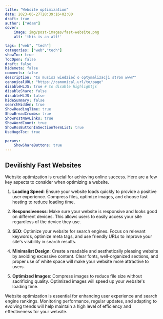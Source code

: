 ```yaml
---
title: "Website optimization"
date: 2023-06-27T20:39:16+02:00
draft: true
author: ["Adam"]
cover:
    image: img/post-images/fast-website.png
    alt: 'this is an alt!'

tags: ["web", "tech"] 
categories: ["web","tech"]
showToc: true
TocOpen: false
draft: false
hidemeta: false
comments: false
description: "Co musisz wiedzieć o optymalizacji stron www?"
canonicalURL: "https://canonical.url/to/page"
disableHLJS: true # to disable highlightjs
disableShare: false
disableHLJS: false
hideSummary: false
searchHidden: true
ShowReadingTime: true
ShowBreadCrumbs: true
ShowPostNavLinks: true
ShowWordCount: true
ShowRssButtonInSectionTermList: true
UseHugoToc: true

params:
    ShowShareButtons: true
---
```


## Devilishly Fast Websites

Website optimization is crucial for achieving online success. Here are a few key aspects to consider when optimizing a website.

1. **Loading Speed**: Ensure your website loads quickly to provide a positive user experience. Compress files, optimize images, and choose fast hosting to reduce loading time.

2. **Responsiveness**: Make sure your website is responsive and looks good on different devices. This allows users to easily access your site regardless of the device they use.

3. **SEO**: Optimize your website for search engines. Focus on relevant keywords, optimize meta tags, and use friendly URLs to improve your site's visibility in search results.

4. **Minimalist Design**: Create a readable and aesthetically pleasing website by avoiding excessive content. Clear fonts, well-organized sections, and proper use of white space will make your website more attractive to users.

5. **Optimized Images**: Compress images to reduce file size without sacrificing quality. Optimized images will speed up your website's loading time.

Website optimization is essential for enhancing user experience and search engine rankings. Monitoring performance, regular updates, and adapting to evolving trends will help maintain a high level of efficiency and effectiveness for your website.
